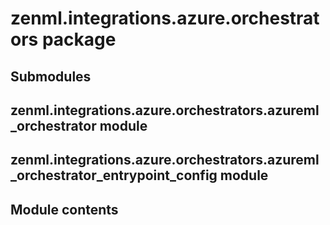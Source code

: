 # zenml.integrations.azure.orchestrators package

## Submodules

## zenml.integrations.azure.orchestrators.azureml_orchestrator module

## zenml.integrations.azure.orchestrators.azureml_orchestrator_entrypoint_config module

## Module contents
